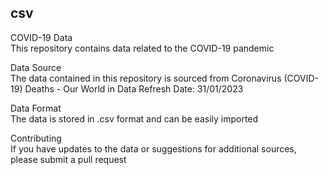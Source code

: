 ## csv  
COVID-19 Data  
This repository contains data related to the COVID-19 pandemic

Data Source  
The data contained in this repository is sourced from Coronavirus (COVID-19) Deaths - Our World in Data
Refresh Date: 31/01/2023

Data Format  
The data is stored in .csv format and can be easily imported

Contributing  
If you have updates to the data or suggestions for additional sources, please submit a pull request
